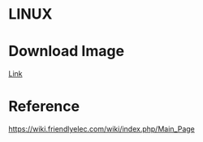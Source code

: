 
LINUX
=====


# Download Image 

 [Link](http://download.friendlyelec.com/nanopir5s)

# Reference 

 https://wiki.friendlyelec.com/wiki/index.php/Main_Page 
